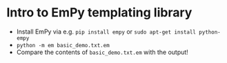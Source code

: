 # Intro to EmPy templating library

- Install EmPy via e.g. `pip install empy` or `sudo apt-get install python-empy`
- `python -m em basic_demo.txt.em`
- Compare the contents of `basic_demo.txt.em` with the output!
